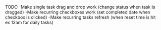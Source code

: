 TODO
-Make single task drag and drop work (change status when task is dragged)
-Make recurring checkboxes work (set completed date when checkbox is clicked)
-Make recurring tasks refresh (when reset time is hit ex 12am for daily tasks)